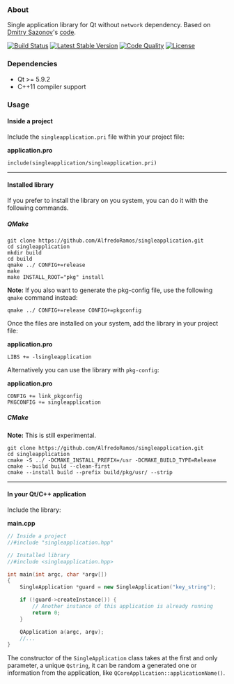### About

Single application library for Qt without `network` dependency. Based on [Dmitry Sazonov](https://stackoverflow.com/users/1035613/dmitry-sazonov)'s [code](https://stackoverflow.com/a/28172162).

[![Build Status](https://img.shields.io/github/workflow/status/AlfredoRamos/singleapplication/CI?style=flat-square)](https://github.com/AlfredoRamos/singleapplication/actions)
[![Latest Stable Version](https://img.shields.io/github/tag/AlfredoRamos/singleapplication.svg?style=flat-square&label=stable)](https://github.com/AlfredoRamos/singleapplication/releases)
[![Code Quality](https://img.shields.io/codacy/grade/25787416f2ae418c8bbb3dc004789f40.svg?style=flat-square)](https://app.codacy.com/manual/AlfredoRamos/singleapplication/dashboard)
[![License](https://img.shields.io/github/license/AlfredoRamos/singleapplication.svg?style=flat-square)](https://raw.githubusercontent.com/AlfredoRamos/singleapplication/master/LICENSE)

### Dependencies

- Qt >= 5.9.2
- C++11 compiler support

### Usage

#### Inside a project

Include the `singleapplication.pri` file within your project file:

**application.pro**
```qmake
include(singleapplication/singleapplication.pri)
```
___

#### Installed library

If you prefer to install the library on you system, you can do it with the following commands.

##### QMake

```shell
git clone https://github.com/AlfredoRamos/singleapplication.git
cd singleapplication
mkdir build
cd build
qmake ../ CONFIG+=release
make
make INSTALL_ROOT="pkg" install
```

**Note:** If you also want to generate the pkg-config file, use the following `qmake` command instead:

```shell
qmake ../ CONFIG+=release CONFIG+=pkgconfig
```

Once the files are installed on your system, add the library in your project file:

**application.pro**
```qmake
LIBS += -lsingleapplication
```

Alternatively you can use the library with `pkg-config`:

**application.pro**
```qmake
CONFIG += link_pkgconfig
PKGCONFIG += singleapplication
```

##### CMake

**Note:** This is still experimental.

```
git clone https://github.com/AlfredoRamos/singleapplication.git
cd singleapplication
cmake -S ../ -DCMAKE_INSTALL_PREFIX=/usr -DCMAKE_BUILD_TYPE=Release
cmake --build build --clean-first
cmake --install build --prefix build/pkg/usr/ --strip
```

___

#### In your Qt/C++ application

Include the library:

**main.cpp**
```cpp
// Inside a project
//#include "singleapplication.hpp"

// Installed library
//#include <singleapplication.hpp>

int main(int argc, char *argv[])
{
	SingleApplication *guard = new SingleApplication("key_string");

	if (!guard->createInstance()) {
		// Another instance of this application is already running
		return 0;
	}

	QApplication a(argc, argv);
	//...
}
```

The constructor of the `SingleApplication` class takes at the first and only parameter, a unique `Qstring`, it can be random a generated one or information from the application, like `QCoreApplication::applicationName()`.
